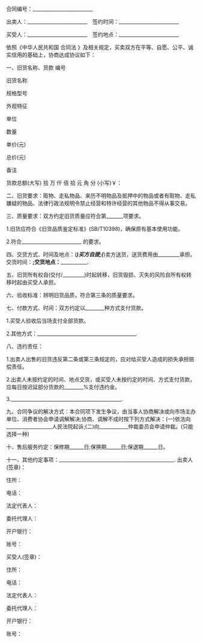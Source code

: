 
 


合同编号：_________________________


出卖人：_________________________　签约时间：_________________________


买受人：_________________________　签约地点：_________________________


依照《中华人民共和国
合同法
》及相关规定，买卖双方在平等、自愿、公平、诚实信用的基础上，协商达成协议如下：


一、旧货名称、货款 编号


旧货名称


规格型号


外观特征


单位


数量


单价(元)


总价(元)


备注


货款总额(大写) 拾 万 仟 佰 拾 元 角 分 (小写)￥：


二、旧货要求：赃物、走私物品、来历不明物品及抵押中的物品或者有赃物、走私嫌疑的物品、法律行政法规明令禁止经营和特许经营的其他物品不得从事交易。


三、质量要求：双方约定旧货质量应符合第_______项要求。


1.旧货应符合《旧货品质鉴定标准》(SB/T10398)，确保原有基本使用功能。


2.符合_________________________ 的要求。


四、交货方式、时间及地点：(_________)买方自提;(_________)卖方送货，送货费用由_________承担。交货时间：______________________;交货地点：_________________________________.


五、旧货所有权自(交付/_________)时起转移，旧货毁损、灭失的风险自所有权转移时起由买受人承担。


六、验收标准：辨明旧货品质，符合第三条的质量要求。


七、付款方式、时间：双方约定以________种方式支付货款。


1.买受人验收后当场支付全部货款。


2.其他方式：_________________________________________.


八、违约责任：


1.出卖人出售的旧货违反第二条或第三条规定的，应对给买受人造成的损失承担赔偿责任。


2.出卖人未按约定的时间、地点交货，或买受人未按约定的时间、方式支付货款，应每日按迟延部分货款的________%支付违约金。


3.______________________________________________.


九、合同争议的解决方式：本合同项下发生争议，由当事人协商解决或向市场主办单位、消费者协会申请调解解决;协商、调解不成时按下列方式解决：(一)依法向___________________人民法院起诉;(二)向____________仲裁委员会申请仲裁。(只能选择一种)


十、售后服务约定：保修期______日;保换期______日;保退期______日。


十一、其他约定事项：________________________________________________. 出卖人(签章)：


住所：


电话：


法定代表人：


委托代理人：


开户银行：


账号：


买受人(签章)：


住所：


电话：


法定代表人：


委托代理人：


开户银行：


账号：
 


 

 
 
 
 
 
  


  
 

  


  


  
 
 
 
 

